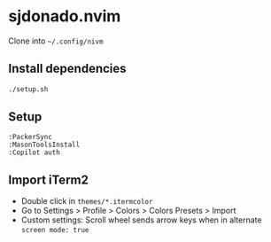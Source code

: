 # sjdonado.nvim

Clone into `~/.config/nivm`

## Install dependencies
```bash
./setup.sh
```

## Setup
```vim
:PackerSync
:MasonToolsInstall
:Copilot auth
```

## Import iTerm2
- Double click in `themes/*.itermcolor`
- Go to Settings > Profile > Colors > Colors Presets > Import
- Custom settings: Scroll wheel sends arrow keys when in alternate `screen mode: true`
